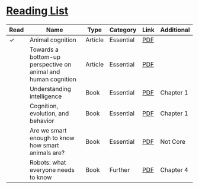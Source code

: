 # [Reading List](https://sussex.leganto.exlibrisgroup.com/leganto/nui/lists/23770970950002461)

| Read | Name | Type | Category | Link | Additional | 
|---|---|---|---|---|---|
| ✓ | Animal cognition | Article | Essential | [PDF](https://github.com/LukeBirkett/study-planner/blob/main/826G5_Intelligence_in_Animals_and_Machines/weeks/week_0/files/animal_cognition.pdf) |  |
| | Towards a bottom-up perspective on animal and human cognition | Article | Essential | [PDF](https://github.com/LukeBirkett/study-planner/blob/main/826G5_Intelligence_in_Animals_and_Machines/weeks/week_0/files/towards_bottom_up.pdf) |  |
| | Understanding intelligence | Book | Essential | [PDF](https://github.com/LukeBirkett/study-planner/blob/main/826G5_Intelligence_in_Animals_and_Machines/weeks/week_0/files/understand_intelligence_ch1.pdf) | Chapter 1 |
| | Cognition, evolution, and behavior | Book | Essential | [PDF](https://github.com/LukeBirkett/study-planner/blob/main/826G5_Intelligence_in_Animals_and_Machines/weeks/week_0/files/cognition_evo_ch1.pdf) | Chapter 1 |
| | Are we smart enough to know how smart animals are? | Book | Essential | [PDF]() | Not Core |
| | Robots: what everyone needs to know | Book | Further | [PDF](https://github.com/LukeBirkett/study-planner/blob/main/826G5_Intelligence_in_Animals_and_Machines/weeks/week_0/files/robots_husbands_ch1.pdf) | Chapter 4 |
